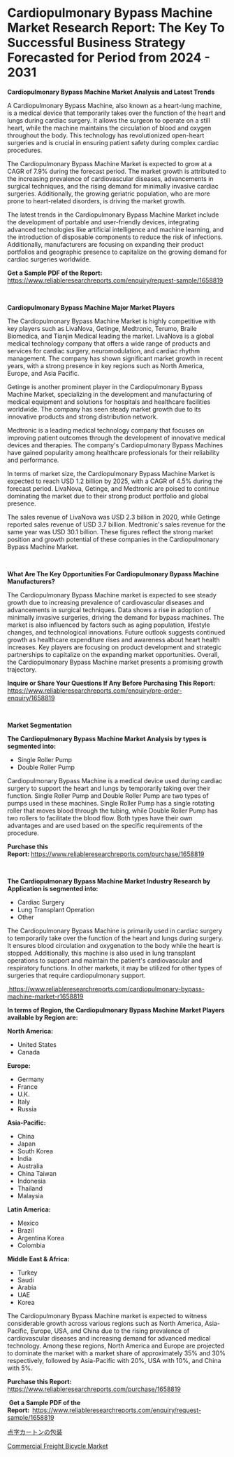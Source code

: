 <p><h1>Cardiopulmonary Bypass Machine Market Research Report: The Key To Successful Business Strategy Forecasted for Period from 2024 - 2031</h1></p><p><strong>Cardiopulmonary Bypass Machine Market Analysis and Latest Trends</strong></p>
<p><p>A Cardiopulmonary Bypass Machine, also known as a heart-lung machine, is a medical device that temporarily takes over the function of the heart and lungs during cardiac surgery. It allows the surgeon to operate on a still heart, while the machine maintains the circulation of blood and oxygen throughout the body. This technology has revolutionized open-heart surgeries and is crucial in ensuring patient safety during complex cardiac procedures.</p><p>The Cardiopulmonary Bypass Machine Market is expected to grow at a CAGR of 7.9% during the forecast period. The market growth is attributed to the increasing prevalence of cardiovascular diseases, advancements in surgical techniques, and the rising demand for minimally invasive cardiac surgeries. Additionally, the growing geriatric population, who are more prone to heart-related disorders, is driving the market growth.</p><p>The latest trends in the Cardiopulmonary Bypass Machine Market include the development of portable and user-friendly devices, integrating advanced technologies like artificial intelligence and machine learning, and the introduction of disposable components to reduce the risk of infections. Additionally, manufacturers are focusing on expanding their product portfolios and geographic presence to capitalize on the growing demand for cardiac surgeries worldwide.</p></p>
<p><strong>Get a Sample PDF of the Report:&nbsp;</strong> <a href="https://www.reliableresearchreports.com/enquiry/request-sample/1658819">https://www.reliableresearchreports.com/enquiry/request-sample/1658819</a></p>
<p>&nbsp;</p>
<p><strong>Cardiopulmonary Bypass Machine Major Market Players</strong></p>
<p><p>The Cardiopulmonary Bypass Machine Market is highly competitive with key players such as LivaNova, Getinge, Medtronic, Terumo, Braile Biomedica, and Tianjin Medical leading the market. LivaNova is a global medical technology company that offers a wide range of products and services for cardiac surgery, neuromodulation, and cardiac rhythm management. The company has shown significant market growth in recent years, with a strong presence in key regions such as North America, Europe, and Asia Pacific.</p><p>Getinge is another prominent player in the Cardiopulmonary Bypass Machine Market, specializing in the development and manufacturing of medical equipment and solutions for hospitals and healthcare facilities worldwide. The company has seen steady market growth due to its innovative products and strong distribution network.</p><p>Medtronic is a leading medical technology company that focuses on improving patient outcomes through the development of innovative medical devices and therapies. The company's Cardiopulmonary Bypass Machines have gained popularity among healthcare professionals for their reliability and performance.</p><p>In terms of market size, the Cardiopulmonary Bypass Machine Market is expected to reach USD 1.2 billion by 2025, with a CAGR of 4.5% during the forecast period. LivaNova, Getinge, and Medtronic are poised to continue dominating the market due to their strong product portfolio and global presence.</p><p>The sales revenue of LivaNova was USD 2.3 billion in 2020, while Getinge reported sales revenue of USD 3.7 billion. Medtronic's sales revenue for the same year was USD 30.1 billion. These figures reflect the strong market position and growth potential of these companies in the Cardiopulmonary Bypass Machine Market.</p></p>
<p>&nbsp;</p>
<p><strong>What Are The Key Opportunities For Cardiopulmonary Bypass Machine Manufacturers?</strong></p>
<p><p>The Cardiopulmonary Bypass Machine market is expected to see steady growth due to increasing prevalence of cardiovascular diseases and advancements in surgical techniques. Data shows a rise in adoption of minimally invasive surgeries, driving the demand for bypass machines. The market is also influenced by factors such as aging population, lifestyle changes, and technological innovations. Future outlook suggests continued growth as healthcare expenditure rises and awareness about heart health increases. Key players are focusing on product development and strategic partnerships to capitalize on the expanding market opportunities. Overall, the Cardiopulmonary Bypass Machine market presents a promising growth trajectory.</p></p>
<p><strong>Inquire or Share Your Questions If Any Before Purchasing This Report:</strong> <a href="https://www.reliableresearchreports.com/enquiry/pre-order-enquiry/1658819">https://www.reliableresearchreports.com/enquiry/pre-order-enquiry/1658819</a></p>
<p>&nbsp;</p>
<p><strong>Market Segmentation</strong></p>
<p><strong>The Cardiopulmonary Bypass Machine Market Analysis by types is segmented into:</strong></p>
<p><ul><li>Single Roller Pump</li><li>Double Roller Pump</li></ul></p>
<p><p>Cardiopulmonary Bypass Machine is a medical device used during cardiac surgery to support the heart and lungs by temporarily taking over their function. Single Roller Pump and Double Roller Pump are two types of pumps used in these machines. Single Roller Pump has a single rotating roller that moves blood through the tubing, while Double Roller Pump has two rollers to facilitate the blood flow. Both types have their own advantages and are used based on the specific requirements of the procedure.</p></p>
<p><strong>Purchase this Report:&nbsp;</strong><a href="https://www.reliableresearchreports.com/purchase/1658819">https://www.reliableresearchreports.com/purchase/1658819</a></p>
<p>&nbsp;</p>
<p><strong>The Cardiopulmonary Bypass Machine Market Industry Research by Application is segmented into:</strong></p>
<p><ul><li>Cardiac Surgery</li><li>Lung Transplant Operation</li><li>Other</li></ul></p>
<p><p>The Cardiopulmonary Bypass Machine is primarily used in cardiac surgery to temporarily take over the function of the heart and lungs during surgery. It ensures blood circulation and oxygenation to the body while the heart is stopped. Additionally, this machine is also used in lung transplant operations to support and maintain the patient's cardiovascular and respiratory functions. In other markets, it may be utilized for other types of surgeries that require cardiopulmonary support.</p></p>
<p><a href="https://www.reliableresearchreports.com/cardiopulmonary-bypass-machine-market-r1658819">&nbsp;https://www.reliableresearchreports.com/cardiopulmonary-bypass-machine-market-r1658819</a></p>
<p><strong>In terms of Region, the Cardiopulmonary Bypass Machine Market Players available by Region are:</strong></p>
<p>
    <p> <strong> North America: </strong>
        <ul>
            <li>United States</li>
            <li>Canada</li>
        </ul>
        </p> 
    <p> <strong> Europe: </strong>
        <ul>
            <li>Germany</li>
            <li>France</li>
            <li>U.K.</li>
            <li>Italy</li>
            <li>Russia</li>
        </ul>
        </p> 
    <p> <strong> Asia-Pacific: </strong>
        <ul>
            <li>China</li>
            <li>Japan</li>
            <li>South Korea</li>
            <li>India</li>
            <li>Australia</li>
            <li>China Taiwan</li>
            <li>Indonesia</li>
            <li>Thailand</li>
            <li>Malaysia</li>
        </ul>
        </p> 
    <p> <strong> Latin America: </strong>
        <ul>
            <li>Mexico</li>
            <li>Brazil</li>
            <li>Argentina Korea</li>
            <li>Colombia</li>
        </ul>
        </p> 
    <p> <strong> Middle East & Africa: </strong>
        <ul>
            <li>Turkey</li>
            <li>Saudi</li>
            <li>Arabia</li>
            <li>UAE</li>
            <li>Korea</li>
        </ul>
    </p>
    </p>
<p><p>The Cardiopulmonary Bypass Machine market is expected to witness considerable growth across various regions such as North America, Asia-Pacific, Europe, USA, and China due to the rising prevalence of cardiovascular diseases and increasing demand for advanced medical technology. Among these regions, North America and Europe are projected to dominate the market with a market share of approximately 35% and 30% respectively, followed by Asia-Pacific with 20%, USA with 10%, and China with 5%.</p></p>
<p><strong>Purchase this Report: </strong><a href="https://www.reliableresearchreports.com/purchase/1658819">https://www.reliableresearchreports.com/purchase/1658819</a></p>
<p>&nbsp;<strong>Get a Sample PDF of the Report:&nbsp;&nbsp;</strong><a href="https://www.reliableresearchreports.com/enquiry/request-sample/1658819">https://www.reliableresearchreports.com/enquiry/request-sample/1658819</a></p>
<p><strong></strong></p>
<p><p><a href="https://github.com/GiovaniLeannon/Market-Research-Report-List-1/blob/main/897632196102.md">点字カートンの包装</a></p><p><a href="https://view.publitas.com/reportprime-1/decoding-commercial-freight-bicycle-market-metrics-market-share-trends-and-growth-patterns/">Commercial Freight Bicycle Market</a></p></p>
